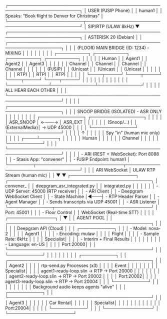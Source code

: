 ┌─────────────────────────────────────────────────────────────────────────┐
│                         USER (PJSIP Phone)                              │
│                         human1                           │
│                         Speaks: "Book flight to Denver for Christmas"  │
└────────────────────────┬────────────────────────────────────────────────┘
                         │ SIP/RTP (ULAW 8kHz)
                         ▼
┌─────────────────────────────────────────────────────────────────────────┐
│                      ASTERISK 20 (Debian)                               │
│  ┌───────────────────────────────────────────────────────────────────┐ │
│  │             (FLOOR) MAIN BRIDGE (ID: 1234) - MIXING                      │ │
│  │                                                                   │ │
│  │  ┌──────────┐  ┌──────────┐  ┌──────────┐  ┌──────────┐        │ │
│  │  │  Human   │  │ Agent1   │  │ Agent2   │  │ Agent3   │        │ │
│  │  │ Channel  │  │ Channel  │  │ Channel  │  │ Channel  │        │ │
│  │  │ (PJSIP)  │  │ (Unicast │  │ (Unicast │  │ (Unicast │        │ │
│  │  │          │  │   RTP)   │  │   RTP)   │  │   RTP)   │        │ │
│  │  └────┬─────┘  └────┬─────┘  └────┬─────┘  └────┬─────┘        │ │
│  │       │             │              │              │              │ │
│  │       └─────────────┴──────────────┴──────────────┘              │ │
│  │                    ALL HEAR EACH OTHER                           │ │
│  └───────────────────────────────────────────────────────────────────┘ │
│                                                                         │
│  ┌───────────────────────────────────────────────────────────────────┐ │
│  │         SNOOP BRIDGE (ISOLATED) - ASR ONLY                        │ │
│  │                                                                   │ │
│  │  ┌──────────────┐        ┌─────────────────┐                    │ │
│  │  │ ASR_SNOOP    │  ←───→ │  ASR_EXT        │                    │ │
│  │  │ (Snoop/...)  │        │  (ExternalMedia)│ → UDP 45000        │ │
│  │  └──────────────┘        └─────────────────┘                    │ │
│  │       ↑                                                          │ │
│  │       │ Spy "in" (human mic only)                               │ │
│  │  ┌────┴──────┐                                                  │ │
│  │  │  Human    │                                                  │ │
│  │  │  Channel  │                                                  │ │
│  │  └───────────┘                                                  │ │
│  └───────────────────────────────────────────────────────────────────┘ │
│                                                                         │
│  - ARI (REST + WebSocket): Port 8088                                   │
│  - Stasis App: "convener"                                              │
│  - PJSIP Endpoint: human1                                              │
└────────┬────────────────────────────┬───────────────────────────────────┘
         │                            │
         │ ARI WebSocket              │ ULAW RTP Stream (human mic)
         │                            │
         ▼                            ▼
┌─────────────────────┐    ┌──────────────────────────────────────────────┐
│  convener_          │    │  deepgram_asr_integrated.py                  │
│  integrated.py      │    │                                              │
│                     │    │  - UDP Server: 45000 (RTP receiver)          │
│  - ARI Client       │    │  - Deepgram WebSocket Client                 │
│  - State Machine    │◄───┤  - RTP Header Parser                         │
│  - Agent Manager    │    │  - Sends transcripts via UDP 45001           │
│  - ASR Listener     │    └──────────────┬───────────────────────────────┘
│    Port: 45001      │                   │
│  - Floor Control    │                   │ WebSocket (Real-time STT)
│                     │                   │
│  ┌───────────────┐  │                   ▼
│  │  AGENT POOL   │  │    ┌──────────────────────────────────────────────┐
│  │               │  │    │   Deepgram API (Cloud)                       │
│  │ ┌───────────┐ │  │    │   - Model: nova-2                            │
│  │ │ Agent1    │ │  │    │   - Encoding: mulaw                          │
│  │ │ Flight    │ │  │    │   - Sample Rate: 8kHz                        │
│  │ │ Specialist│ │  │    │   - Interim + Final Results                  │
│  │ │           │ │  │    │   - Language: en-US                          │
│  │ │ Port:20000│ │  │    └──────────────────────────────────────────────┘
│  │ └───────────┘ │  │
│  │               │  │
│  │ ┌───────────┐ │  │    ┌──────────────────────────────────────────────┐
│  │ │ Agent2    │ │  │    │   rtp-send.py Processes (x3)                 │
│  │ │ Event     │ │  │    │                                              │
│  │ │ Specialist│ │  │    │  agent1-ready-loop.slin → RTP → Port 20000  │
│  │ │           │ │  │    │  agent2-ready-loop.slin → RTP → Port 20002  │
│  │ │ Port:20002│ │  │    │  agent3-ready-loop.slin → RTP → Port 20004  │
│  │ └───────────┘ │  │    │                                              │
│  │               │  │    │  Background audio keeps agents "alive"       │
│  │ ┌───────────┐ │  │    └──────────────────────────────────────────────┘
│  │ │ Agent3    │ │  │
│  │ │ Car Rental│ │  │
│  │ │ Specialist│ │  │
│  │ │           │ │  │
│  │ │ Port:20004│ │  │
│  │ └───────────┘ │  │
│  └───────────────┘  │
└─────────────────────┘
